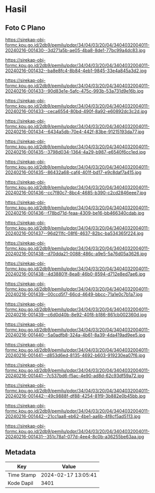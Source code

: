 # Hasil

## Foto C Plano

https://sirekap-obj-formc.kpu.go.id/2db9/pemilu/pdpr/34/04/03/20/04/3404032004011-20240216-001430--3d271a5b-ae05-4ba8-8de1-77bc99a4dc83.jpg

https://sirekap-obj-formc.kpu.go.id/2db9/pemilu/pdpr/34/04/03/20/04/3404032004011-20240216-001432--ba8e8fc4-8b84-4eb1-9845-33e4a845a3d2.jpg

https://sirekap-obj-formc.kpu.go.id/2db9/pemilu/pdpr/34/04/03/20/04/3404032004011-20240216-001433--90d83e1e-5afc-475c-993b-53a731d9e16b.jpg

https://sirekap-obj-formc.kpu.go.id/2db9/pemilu/pdpr/34/04/03/20/04/3404032004011-20240216-001433--ceca6554-80bd-490f-8a92-e60892dc3c2d.jpg

https://sirekap-obj-formc.kpu.go.id/2db9/pemilu/pdpr/34/04/03/20/04/3404032004011-20240216-001434--6434a5db-70e4-442f-83be-91215193da77.jpg

https://sirekap-obj-formc.kpu.go.id/2db9/pemilu/pdpr/34/04/03/20/04/3404032004011-20240216-001435--3798d034-1364-4a29-b987-e6540f6cc1ed.jpg

https://sirekap-obj-formc.kpu.go.id/2db9/pemilu/pdpr/34/04/03/20/04/3404032004011-20240216-001435--86432a68-caf4-401f-bd17-e9c8daf7a415.jpg

https://sirekap-obj-formc.kpu.go.id/2db9/pemilu/pdpr/34/04/03/20/04/3404032004011-20240216-001436--cc7f80c7-8bc4-4685-b390-c2cd2846eee7.jpg

https://sirekap-obj-formc.kpu.go.id/2db9/pemilu/pdpr/34/04/03/20/04/3404032004011-20240216-001436--f78bd71d-feaa-4309-be16-bb466340cdab.jpg

https://sirekap-obj-formc.kpu.go.id/2db9/pemilu/pdpr/34/04/03/20/04/3404032004011-20240216-001437--96d211fc-08f6-4637-82bc-ba534365f224.jpg

https://sirekap-obj-formc.kpu.go.id/2db9/pemilu/pdpr/34/04/03/20/04/3404032004011-20240216-001438--d70dda21-0088-486c-a9e5-5a76d05a3626.jpg

https://sirekap-obj-formc.kpu.go.id/2db9/pemilu/pdpr/34/04/03/20/04/3404032004011-20240216-001438--4d38801f-8ea8-46b0-8594-d712e8ed7ae6.jpg

https://sirekap-obj-formc.kpu.go.id/2db9/pemilu/pdpr/34/04/03/20/04/3404032004011-20240216-001439--00ccd5f7-66cd-4649-bbcc-71a1e0c7b1a7.jpg

https://sirekap-obj-formc.kpu.go.id/2db9/pemilu/pdpr/34/04/03/20/04/3404032004011-20240216-001439--c6d0d40b-8e92-40f8-b186-861cb002360d.jpg

https://sirekap-obj-formc.kpu.go.id/2db9/pemilu/pdpr/34/04/03/20/04/3404032004011-20240216-001440--5a0adfb8-324a-4b61-8a39-4da419ad9ee5.jpg

https://sirekap-obj-formc.kpu.go.id/2db9/pemilu/pdpr/34/04/03/20/04/3404032004011-20240216-001441--d853d6ed-8135-4692-b603-919230ea07f6.jpg

https://sirekap-obj-formc.kpu.go.id/2db9/pemilu/pdpr/34/04/03/20/04/3404032004011-20240216-001441--7c537bd6-f5ac-4e90-ad8d-62c93df59a72.jpg

https://sirekap-obj-formc.kpu.go.id/2db9/pemilu/pdpr/34/04/03/20/04/3404032004011-20240216-001442--49c9888f-df88-4254-81f9-3b882e0b45bb.jpg

https://sirekap-obj-formc.kpu.go.id/2db9/pemilu/pdpr/34/04/03/20/04/3404032004011-20240216-001442--21cc1aa8-eb62-4be1-aa6b-4f8cf5ad5113.jpg

https://sirekap-obj-formc.kpu.go.id/2db9/pemilu/pdpr/34/04/03/20/04/3404032004011-20240216-001431--351c78a1-077d-4ee4-8c0b-a36255be63aa.jpg


## Metadata

| Key        | Value               |
| ---------- | ------------------- |
| Time Stamp | 2024-02-17 13:05:41 |
| Kode Dapil | 3401                |



